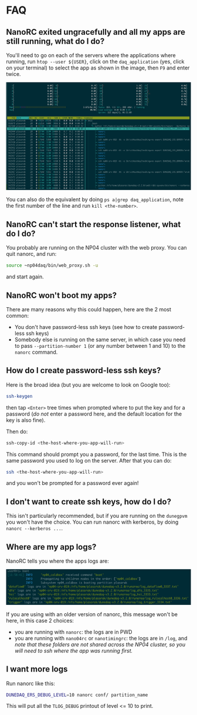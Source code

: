 # FAQ

## NanoRC exited ungracefully and all my apps are still running, what do I do?
You'll need to go on each of the servers where the applications where running, run `htop --user ${USER}`, click on the `daq_application` (yes, click on your terminal) to select the app as shown in the image, then `F9` and enter twice.

![htop](htop.png)

You can also do the equivalent by doing `ps a|grep daq_application`, note the first number of the line and run `kill <the-number>`.

## NanoRC can't start the response listener, what do I do?
You probably are running on the NP04 cluster with the web proxy. You can quit nanorc, and run:
```bash
source ~np04daq/bin/web_proxy.sh -u
```
and start again.

## NanoRC won't boot my apps?
There are many reasons why this could happen, here are the 2 most common:
 - You don't have password-less ssh keys (see how to create password-less ssh keys)
 - Somebody else is running on the same server, in which case you need to pass `--partition-number 1` (or any number between 1 and 10) to the `nanorc` command.

## How do I create password-less ssh keys?
Here is the broad idea (but you are welcome to look on Google too):
```bash
ssh-keygen
```
then tap `<Enter>` tree times when prompted where to put the key and for a password (*do not* enter a password here, and the default location for the key is also fine).

Then do:
```bash
ssh-copy-id <the-host-where-you-app-will-run>
```

This command should prompt you a password, for the last time. This is the same password you used to log on the server. After that you can do:
```bash
ssh <the-host-where-you-app-will-run>
```
and you won't be prompted for a password ever again!

## I don't want to create ssh keys, how do I do?
This isn't particularly recommended, but if you are running on the `dunegpvm` you won't have the choice. You can run nanorc with kerberos, by doing `nanorc --kerberos ...`.

## Where are my app logs?
NanoRC tells you where the apps logs are:

![boot-logs](boot-logs.png)

If you are using with an older version of nanorc, this message won't be here, in this case 2 choices:
 - you are running with `nanorc`: the logs are in PWD
 - you are running with `nano04rc` or `nanotimingrc`: the logs are in `/log`, and *note that these folders are not shared across the NP04 cluster, so you will need to ssh where the app was running first.*

## I want more logs
Run nanorc like this:
```bash
DUNEDAQ_ERS_DEBUG_LEVEL=10 nanorc conf/ partition_name
```
This will put all the `TLOG_DEBUG` printout of level <= 10 to print.
